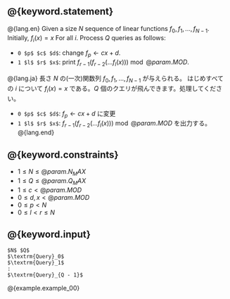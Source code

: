 ## @{keyword.statement}

@{lang.en}
Given a size $N$ sequence of linear functions $f_0, f_1, ..., f_{N-1}$. Initially, $f_i(x)=x$ For all $i$. Process $Q$ queries as follows:

- `0 $p$ $c$ $d$`: change $f_p \gets cx + d$.
- `1 $l$ $r$ $x$`: print $f_{r-1}(f_{r-2}(...f_l(x))) \bmod @{param.MOD}$.

@{lang.ja}
長さ $N$ の(一次)関数列 $f_0, f_1, ..., f_{N-1}$ が与えられる。
はじめすべての $i$ について $f_i(x)=x$ である。$Q$ 個のクエリが飛んできます。処理してください。

- `0 $p$ $c$ $d$`: $f_p \gets cx + d$ に変更
- `1 $l$ $r$ $x$`: $f_{r-1}(f_{r-2}(...f_l(x))) \bmod @{param.MOD}$ を出力する。
@{lang.end}

## @{keyword.constraints}

- $1 \leq N \leq @{param.N_MAX}$
- $1 \leq Q \leq @{param.Q_MAX}$
- $1 \leq c < @{param.MOD}$
- $0 \leq d, x < @{param.MOD}$
- $0 \leq p < N$
- $0 \leq l < r \leq N$

## @{keyword.input}

~~~
$N$ $Q$
$\textrm{Query}_0$
$\textrm{Query}_1$
:
$\textrm{Query}_{Q - 1}$
~~~

@{example.example_00}
